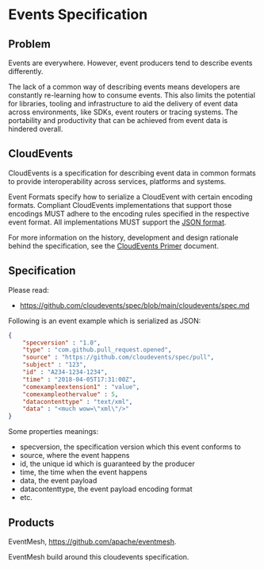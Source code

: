 # Events Specification

## Problem

Events are everywhere. However, event producers tend to describe events differently.

The lack of a common way of describing events means developers are constantly re-learning how to consume events. This also limits the potential for libraries, tooling and infrastructure to aid the delivery of event data across environments, like SDKs, event routers or tracing systems. The portability and productivity that can be achieved from event data is hindered overall.

## CloudEvents

CloudEvents is a specification for describing event data in common formats to provide interoperability across services, platforms and systems.

Event Formats specify how to serialize a CloudEvent with certain encoding formats. Compliant CloudEvents implementations that support those encodings MUST adhere to the encoding rules specified in the respective event format. All implementations MUST support the [JSON format](https://github.com/cloudevents/spec/blob/main/cloudevents/formats/json-format.md).

For more information on the history, development and design rationale behind the specification, see the [CloudEvents Primer](https://github.com/cloudevents/spec/blob/main/cloudevents/primer.md) document.

## Specification

Please read:

- https://github.com/cloudevents/spec/blob/main/cloudevents/spec.md

Following is an event example which is serialized as JSON:

```json
{
    "specversion" : "1.0",
    "type" : "com.github.pull_request.opened",
    "source" : "https://github.com/cloudevents/spec/pull",
    "subject" : "123",
    "id" : "A234-1234-1234",
    "time" : "2018-04-05T17:31:00Z",
    "comexampleextension1" : "value",
    "comexampleothervalue" : 5,
    "datacontenttype" : "text/xml",
    "data" : "<much wow=\"xml\"/>"
}
```

Some properties meanings:

- specversion, the specification version which this event conforms to
- source, where the event happens
- id, the unique id which is guaranteed by the producer
- time, the time when the event happens
- data, the event payload
- datacontenttype, the event payload encoding format
- etc.

## Products

EventMesh, https://github.com/apache/eventmesh.

EventMesh build around this cloudevents specification.

